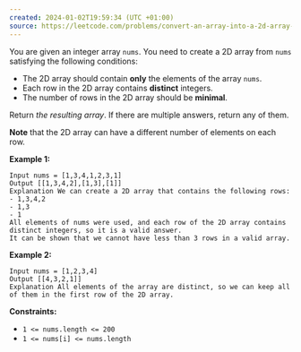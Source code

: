 ```yaml
---
created: 2024-01-02T19:59:34 (UTC +01:00)
source: https://leetcode.com/problems/convert-an-array-into-a-2d-array-with-conditions/?envType=daily-question&envId=2024-01-02
---
```

You are given an integer array `nums`. You need to create a 2D array from `nums` satisfying the following conditions:

-   The 2D array should contain **only** the elements of the array `nums`.
-   Each row in the 2D array contains **distinct** integers.
-   The number of rows in the 2D array should be **minimal**.

Return _the resulting array_. If there are multiple answers, return any of them.

**Note** that the 2D array can have a different number of elements on each row.

**Example 1:**

```
Input nums = [1,3,4,1,2,3,1]
Output [[1,3,4,2],[1,3],[1]]
Explanation We can create a 2D array that contains the following rows:
- 1,3,4,2
- 1,3
- 1
All elements of nums were used, and each row of the 2D array contains distinct integers, so it is a valid answer.
It can be shown that we cannot have less than 3 rows in a valid array.
```

**Example 2:**

```
Input nums = [1,2,3,4]
Output [[4,3,2,1]]
Explanation All elements of the array are distinct, so we can keep all of them in the first row of the 2D array.
```

**Constraints:**

-   `1 <= nums.length <= 200`
-   `1 <= nums[i] <= nums.length`
